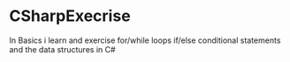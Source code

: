 # CSharpExecrise
In Basics i learn and exercise for/while loops if/else conditional statements and the data structures in C#

